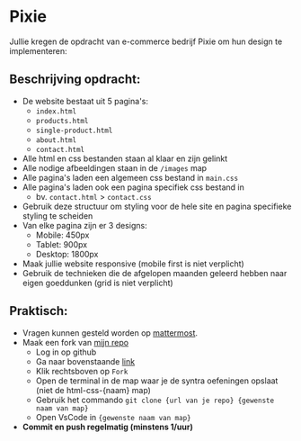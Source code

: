 # Pixie

Jullie kregen de opdracht van e-commerce bedrijf Pixie om hun design te implementeren:

## Beschrijving opdracht:
- De website bestaat uit 5 pagina's:
  - `index.html`
  - `products.html`
  - `single-product.html`
  - `about.html`
  - `contact.html`
- Alle html en css bestanden staan al klaar en zijn gelinkt
- Alle nodige afbeeldingen staan in de `/images` map
- Alle pagina's laden een algemeen css bestand in `main.css`
- Alle pagina's laden ook een pagina specifiek css bestand in
  - bv. `contact.html` > `contact.css`
- Gebruik deze structuur om styling voor de hele site en pagina specifieke styling te scheiden
- Van elke pagina zijn er 3 designs:
  - Mobile: 450px
  - Tablet: 900px
  - Desktop: 1800px
- Maak jullie website responsive (mobile first is niet verplicht)
- Gebruik de technieken die de afgelopen maanden geleerd hebben naar eigen goeddunken (grid is niet verplicht)


## Praktisch:
- Vragen kunnen gesteld worden op [mattermost](https://mattermost.rub-i-con.be/syntra-fsd-19a/channels/html-css).
- Maak een fork van [mijn repo](https://github.com/syntra-mvl-front-end-2019-2021/grid-oef-pixie)
  - Log in op github
  - Ga naar bovenstaande [link](https://github.com/syntra-mvl-front-end-2019-2021/grid-oef-pixie)
  - Klik rechtsboven op `Fork`
  - Open de terminal in de map waar je de syntra oefeningen opslaat (niet de html-css-{naam} map)
  - Gebruik het commando `git clone {url van je repo} {gewenste naam van map}`
  - Open VsCode in `{gewenste naam van map}`
- **Commit en push regelmatig (minstens 1/uur)**

